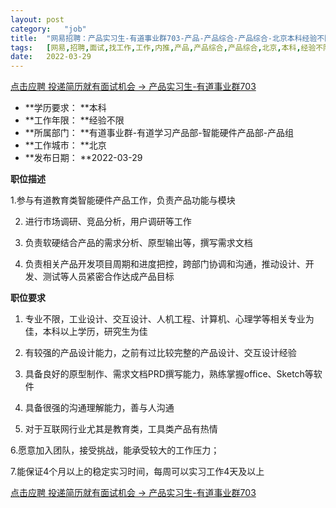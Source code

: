 ```yaml
---
layout:	post
category:	"job"
title:	"网易招聘：产品实习生-有道事业群703-产品-产品综合-产品综合-北京本科经验不限"
tags:	[网易,招聘,面试,找工作,工作,内推,产品,产品综合,产品综合,北京,本科,经验不限]
date:	2022-03-29
---
```


[点击应聘 投递简历就有面试机会 ->  产品实习生-有道事业群703](http://mobile.bole.netease.com/bole/boleDetail?id=39265&employeeId=346f03c3cda5f04c&key=all)



- **学历要求： **本科
- **工作年限： **经验不限
- **所属部门： **有道事业群-有道学习产品部-智能硬件产品部-产品组
- **工作城市： **北京
- **发布日期： **2022-03-29



**职位描述**

1.参与有道教育类智能硬件产品工作，负责产品功能与模块

2. 进行市场调研、竞品分析，用户调研等工作

3. 负责软硬结合产品的需求分析、原型输出等，撰写需求文档

4. 负责相关产品开发项目周期和进度把控，跨部门协调和沟通，推动设计、开发、测试等人员紧密合作达成产品目标



**职位要求**

1. 专业不限，工业设计、交互设计、人机工程、计算机、心理学等相关专业为佳，本科以上学历，研究生为佳

2. 有较强的产品设计能力，之前有过比较完整的产品设计、交互设计经验

3. 具备良好的原型制作、需求文档PRD撰写能力，熟练掌握office、Sketch等软件

4. 具备很强的沟通理解能力，善与人沟通

5. 对于互联网行业尤其是教育类，工具类产品有热情

6.愿意加入团队，接受挑战，能承受较大的工作压力；

7.能保证4个月以上的稳定实习时间，每周可以实习工作4天及以上



[点击应聘 投递简历就有面试机会 ->  产品实习生-有道事业群703](http://mobile.bole.netease.com/bole/boleDetail?id=39265&employeeId=346f03c3cda5f04c&key=all)